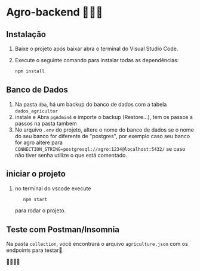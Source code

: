 # Agro-backend 🚜🌾🌱

## Instalação

1. Baixe o projeto após baixar abra o terminal do Visual Studio Code.
2. Execute o seguinte comando para instalar todas as dependências:

   ```bash
   npm install
   ```

## Banco de Dados

1. Na pasta `dba`, há um backup do banco de dados com a tabela `dados_agricultor`
2. instale e Abra `pgAdmin4` e importe o backup (Restore...), tem os passos a passos na pasta tambem
3. No arquivo `.env` do projeto, altere o nome do banco de dados se o nome do seu banco for diferente de "postgres", por exemplo caso seu banco for agro altere para `CONNECTION_STRING=postgresql://agro:1234@localhost:5432/` se caso não tiver senha utilize o que está comentado.

## iniciar o projeto

1. no terminal do vscode execute
   ```bash
      npm start
   ```
   para rodar o projeto.

## Teste com Postman/Insomnia

Na pasta `collection`, você encontrará o arquivo `agriculture.json` com os endpoints para testar🧪.

👨‍💻🧠🚜
